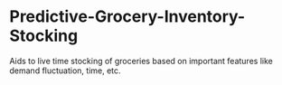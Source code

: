 # Predictive-Grocery-Inventory-Stocking
Aids to live time stocking of groceries based on important features like demand fluctuation, time, etc.

